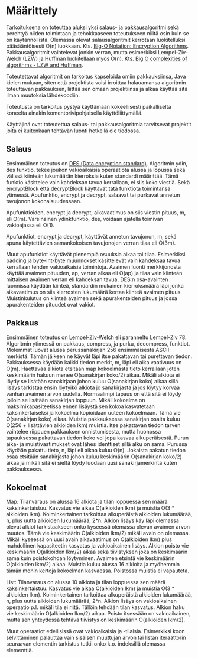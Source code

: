 # Määrittely

Tarkoituksena on toteuttaa aluksi yksi salaus- ja pakkausalgoritmi sekä perehtyä niiden toimintaan ja tehokkaaseen toteutukseen niiltä osin kuin se on käytännöllistä. Olemassa olevat salausalgoritmit kerrotaan luokitelluksi pääsääntöisesti O(n) luokkaan. Kts. [Big-O Notation: Encryption Algorithms](http://crypto.stackexchange.com/questions/2338/big-o-notation-encryption-algorithms). Pakkausalgoritmit vaihtelevat jonkin verran, mutta esimerkiksi Lempel-Ziv-Welch (LZW) ja Huffman luokitellaan myös O(n). Kts. [Big O complexities of algorithms - LZW and Huffman](http://stackoverflow.com/questions/6189765/big-o-complexities-of-algorithms-lzw-and-huffman).

Toteutettavat algoritmit on tarkoitus kapseloida omiin pakkauksiinsa, Java kielen mukaan, siten että projektista voisi irroittaa halauamansa algoritmin toteuttavan pakkauksen, liittää sen omaan projektiinsa ja alkaa käyttää sitä ilman muutoksia lähdekoodiin.

Toteutusta on tarkoitus pystyä käyttämään kokeellisesti paikalliselta koneelta ainakin komentorivipohjaisella käyttöliittymällä.

Käyttäjinä ovat toteutettua salaus- tai pakkausalgoritmia tarvitsevat projektit joita ei kuitenkaan tehtävän luonti hetkellä ole tiedossa.

## Salaus

Ensimmäinen toteutus on [DES (Data encryption standard)](https://en.wikipedia.org/wiki/Data_Encryption_Standard). Algoritmin ydin, des funktio,
tekee joukon vakioaikaisia operaatiota alussa ja lopussa sekä välissä kiinteän lukumäärän kierroksia kuten standardi määrittää. Tämä funktio käsittelee vain kahdeksan tavua kerrallaan, ei siis koko viestiä. Sekä encryptBlock että decryptBlock käyttävät tätä funktiota toimintansa ytimessä. Apufunktio, encrypt ja decrypt, salaavat tai purkavat annetun tavujonon kokonaisuudessaan.

Apufunktioiden, encrypt ja decrypt, aikavaatimus on siis viestin pituus, m, eli O(m). Varsinainen ydinkfunktio, des, voidaan ajatella toimivan vakioajassa eli O(1).

Apufunktiot, encrypt ja decrypt, käyttävät annetun tavujonon, m, sekä apuna käytettävien samankokoisen tavujonojen verran tilaa eli O(3m).

Muut apufunktiot käyttävät pienempiä osuuksia aikaa tai tilaa. Esimerkiksi padding ja byte-int-byte muunnokset käsittelevät vain kahdeksaa tavua kerrallaan tehden vakioaikaisia toimintoja. Avaimen luonti merkkijonosta käyttää avaimen pituuden, ap, verran aikaa eli O(ap) ja tilaa vain kiinteän mittaisen avaimen verran eli kahdeksan tavua. DES:n osa-avainten luonnissa käydään kiinteä, standardin mukainen kierroksmäärä läpi jonka aikavaatimus on siis kierrosten lukumäärä kertaa kiinteä avaimen pituus. Muistinkulutus on kiinteä avaimen sekä apurakenteiden pituus ja jossa apurakenteiden pituudet ovat vakiot.

## Pakkaus

Ensimmäinen toteutus on [Lempel-Ziv-Welch](https://en.wikipedia.org/wiki/Lempel%E2%80%93Ziv%E2%80%93Welch) eli paranneltu Lempel-Ziv 78. Algoritmin ytimessä on pakkaus, compress, ja purku, decompress, funktiot. Molemmat luovat alussa perussanakirjan 256 ensimmäisestä ASCII merkistä. Tämän jälkeen ne käyvät läpi itse pakattavan tai purettavan tiedon.
 Pakkauksessa käydään kaikki tiedon merkit, m, läpi eli aika vaativuus on O(m). Haettavaa alkiota etsitään map kokoelmasta tieto kerrallaan joten keskimäärin hakuun menee O(sanakirjan koko/2) aikaa. Mikäli alkiota ei löydy se lisätään sanakirjaan johon kuluu O(sanakirjan koko) aikaa sillä lisäys tarkistaa ensin löytyikö alkiota jo sanakirjasta ja jos löytyy korvaa vanhan avaimen arvon uudella. Normaalimpi tapaus on että sitä ei löydy jolloin se lisätään sanakirjan loppuun. Mikäli kokoelma on maksimikapasiteetissa ennen lisäystä sen kokoa kasvatetaan kaksinkertaiseksi ja kokoelma kopioidaan uuteen kokoelmaan. Tämä vie O(sanakirjan koko) aikaa.
 Muistia pakkauksessa sanakirjan osalta kuluu O(256 + lisättävien alkioiden lkm) muistia. Itse pakattavan tiedon tarven vaihtelee riippuen pakkauksen onnistumisesta, mutta huonossa tapauksessa pakattavan tiedon koko voi jopa kasvaa alkuperäisestä.
 Purun aika- ja muistivaatimukset ovat lähes identtiset sillä alku on sama. Purussa käydään pakattu tieto, n, läpi eli aikaa kuluu O(n). Jokaista pakatun tiedon osaa etsitään sanakirjasta johon kuluu keskimäärin O(sanakirjan koko/2) aikaa ja mikäli sitä ei sieltä löydy luodaan uusi sanakirjamerkintä kuten pakkauksessa.

## Kokoelmat

Map: Tilanvaraus on alussa 16 alkiota ja tilan loppuessa sen määrä kaksinkertaistuu. Kasvatus vie aikaa O(alkioiden lkm) ja muistia O(3 * alkioiden lkm). Kolminkertainen tarkoittaa alkuperäistä alkioiden lukumäärää, n, plus uutta alkioiden lukumäärää, 2*n. Alkion lisäys käy läpi olemassa olevat alkiot tarkistaakseen onko kyseessä olemassa olevan avaimen arvon muutos. Tämä vie keskimäärin O(alkioiden lkm/2) mikäli avain on olemassa. Mikäli kyseessä on uusi avain aikavaatimus on O(alkioiden lkm) plus mahdollinen kapasiteetin kasvatus ja vakioaikainen lisäys. Alkion poisto vie keskimäärin O(alkioiden lkm/2) aikaa sekä tiivistyksen joka on keskimäärin sama kuin poistokohdan löytyminen. Avaimen etsintä vie keskimäärin O(alkioiden lkm/2) aikaa. Muistia kuluu alussa 16 alkioita ja myöhemmin tämän monin kertoja kokoelman kasvaessa. Poistossa muistia ei vapauteta.

List: Tilanvaraus on alussa 10 alkiota ja tilan loppuessa sen määrä kaksinkertaistuu. Kasvatus vie aikaa O(alkioiden lkm) ja muistia O(3 * alkioiden lkm). Kolminkertainen tarkoittaa alkuperäistä alkioiden lukumäärää, n, plus uutta alkioiden lukumäärää, 2*n. Alkion lisäys on vakioaikainen operaatio p.l. mikäli tila ei riitä. Tällöin tehdään tilan kasvatus. Alkion haku vie keskimäärin O(alkioiden lkm/2) aikaa. Poisto itsessään on vakioaikainen, mutta sen yhteydessä tehtävä tiivistys on keskimäärin O(alkioiden lkm/2).

Muut operaatiot edellisissä ovat vakioaikaisia ja -tilaisia. Esimerkiksi koon selvittäminen palauttaa vain sisäisen muuttujan arvon tai listan iteraattorin seuraavan elementin tarkistus tutkii onko k.o. indeksillä olemassa elementtiä.
